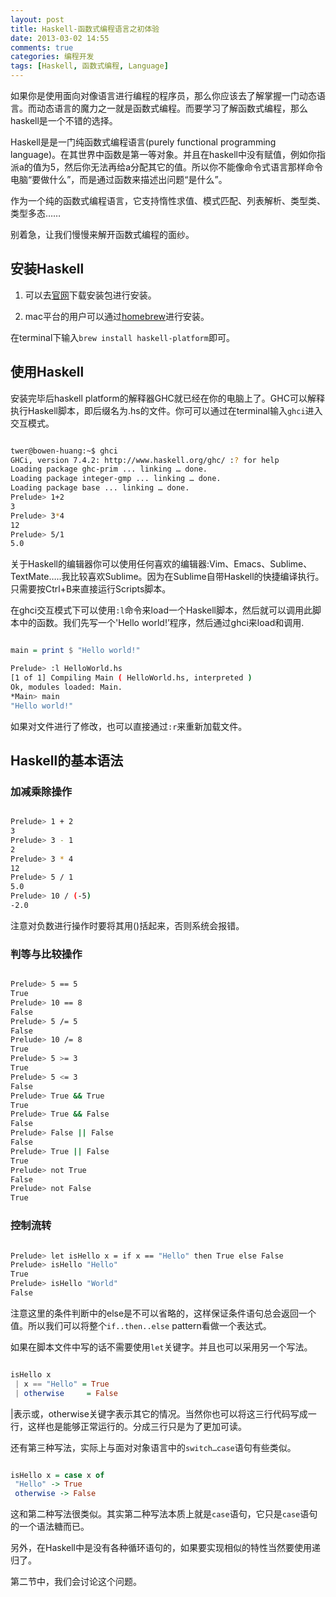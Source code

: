 ```yaml
---
layout: post
title: Haskell-函数式编程语言之初体验
date: 2013-03-02 14:55
comments: true
categories: 编程开发
tags: [Haskell, 函数式编程, Language]
---
```


如果你是使用面向对像语言进行编程的程序员，那么你应该去了解掌握一门动态语言。而动态语言的魔力之一就是函数式编程。而要学习了解函数式编程，那么haskell是一个不错的选择。

Haskell是是一门纯函数式编程语言(purely functional programming language)。在其世界中函数是第一等对象。并且在haskell中没有赋值，例如你指派a的值为5，然后你无法再给a分配其它的值。所以你不能像命令式语言那样命令电脑“要做什么”，而是通过函数来描述出问题“是什么”。


作为一个纯的函数式编程语言，它支持惰性求值、模式匹配、列表解析、类型类、类型多态……

别着急，让我们慢慢来解开函数式编程的面纱。


## 安装Haskell

1. 可以去[官网](http://www.Haskell.org/Haskellwiki/Haskell )下载安装包进行安装。

2. mac平台的用户可以通过[homebrew](http://mxcl.github.com/homebrew/ )进行安装。

在terminal下输入`brew install haskell-platform`即可。



## 使用Haskell

安装完毕后haskell platform的解释器GHC就已经在你的电脑上了。GHC可以解释执行Haskell脚本，即后缀名为.hs的文件。你可可以通过在terminal输入`ghci`进入交互模式。

``` bash

twer@bowen-huang:~$ ghci
GHCi, version 7.4.2: http://www.haskell.org/ghc/ :? for help
Loading package ghc-prim ... linking … done.
Loading package integer-gmp ... linking … done.
Loading package base ... linking … done.
Prelude> 1+2
3
Prelude> 3*4
12
Prelude> 5/1
5.0

```

关于Haskell的编辑器你可以使用任何喜欢的编辑器:Vim、Emacs、Sublime、TextMate…..我比较喜欢Sublime。因为在Sublime自带Haskell的快捷编译执行。只需要按Ctrl+B来直接运行Scripts脚本。

在ghci交互模式下可以使用`:l`命令来load一个Haskell脚本，然后就可以调用此脚本中的函数。我们先写一个'Hello world!’程序，然后通过ghci来load和调用.

``` haskell HelloWorld.hs

main = print $ "Hello world!"

```

``` bash
Prelude> :l HelloWorld.hs
[1 of 1] Compiling Main ( HelloWorld.hs, interpreted )
Ok, modules loaded: Main.
*Main> main
"Hello world!"

```

如果对文件进行了修改，也可以直接通过`:r`来重新加载文件。


## Haskell的基本语法



### 加减乘除操作

``` bash

Prelude> 1 + 2
3
Prelude> 3 - 1
2
Prelude> 3 * 4
12
Prelude> 5 / 1
5.0
Prelude> 10 / (-5)
-2.0

```

注意对负数进行操作时要将其用()括起来，否则系统会报错。

### 判等与比较操作

``` bash

Prelude> 5 == 5
True
Prelude> 10 == 8
False
Prelude> 5 /= 5
False
Prelude> 10 /= 8
True
Prelude> 5 >= 3
True
Prelude> 5 <= 3
False
Prelude> True && True
True
Prelude> True && False
False
Prelude> False || False
False
Prelude> True || False
True
Prelude> not True
False
Prelude> not False
True

```


### 控制流转

``` bash

Prelude> let isHello x = if x == "Hello" then True else False
Prelude> isHello "Hello"
True
Prelude> isHello "World"
False

```

注意这里的条件判断中的else是不可以省略的，这样保证条件语句总会返回一个值。所以我们可以将整个`if..then..else` pattern看做一个表达式。

如果在脚本文件中写的话不需要使用`let`关键字。并且也可以采用另一个写法。

``` haskell isHello.hs

isHello x
 | x == "Hello" = True
 | otherwise     = False

```

|表示或，otherwise关键字表示其它的情况。当然你也可以将这三行代码写成一行，这样也是能够正常运行的。分成三行只是为了更加可读。

还有第三种写法，实际上与面对对象语言中的`switch…case`语句有些类似。

``` haskell isHello.hs

isHello x = case x of
 "Hello" -> True
 otherwise -> False

```

这和第二种写法很类似。其实第二种写法本质上就是`case`语句，它只是`case`语句的一个语法糖而已。

另外，在Haskell中是没有各种循环语句的，如果要实现相似的特性当然要使用递归了。

第二节中，我们会讨论这个问题。



